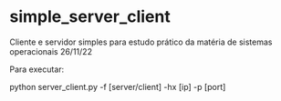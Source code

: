 # simple_server_client
Cliente e servidor simples para estudo prático da matéria de sistemas operacionais 26/11/22


Para executar:

  python server_client.py -f [server/client] -hx [ip] -p [port]
